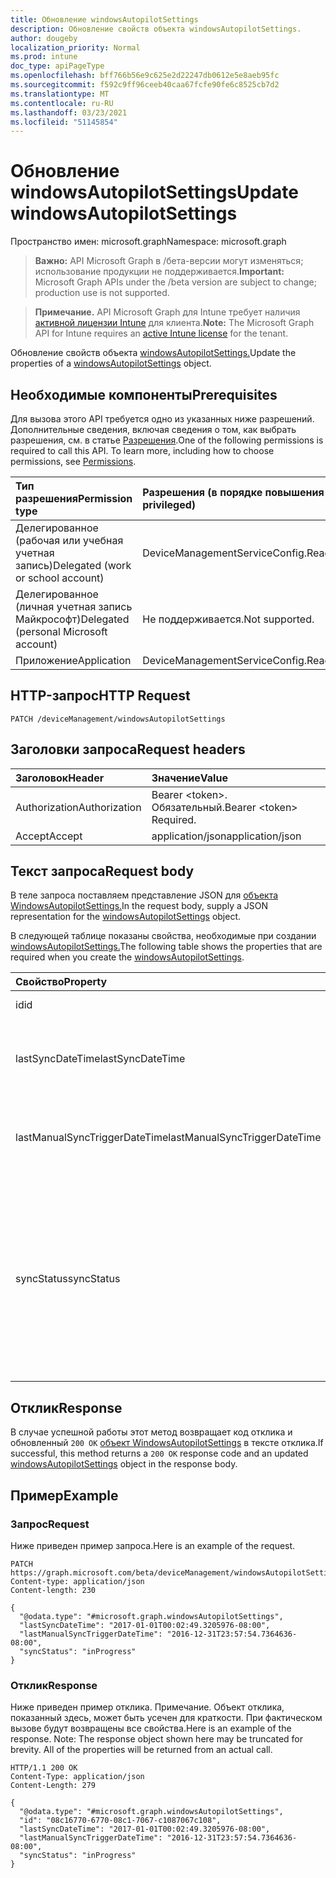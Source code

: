 ```yaml
---
title: Обновление windowsAutopilotSettings
description: Обновление свойств объекта windowsAutopilotSettings.
author: dougeby
localization_priority: Normal
ms.prod: intune
doc_type: apiPageType
ms.openlocfilehash: bff766b56e9c625e2d22247db0612e5e8aeb95fc
ms.sourcegitcommit: f592c9ff96ceeb40caa67fcfe90fe6c8525cb7d2
ms.translationtype: MT
ms.contentlocale: ru-RU
ms.lasthandoff: 03/23/2021
ms.locfileid: "51145854"
---
```

# <a name="update-windowsautopilotsettings"></a><span data-ttu-id="0591a-103">Обновление windowsAutopilotSettings</span><span class="sxs-lookup"><span data-stu-id="0591a-103">Update windowsAutopilotSettings</span></span>

<span data-ttu-id="0591a-104">Пространство имен: microsoft.graph</span><span class="sxs-lookup"><span data-stu-id="0591a-104">Namespace: microsoft.graph</span></span>

> <span data-ttu-id="0591a-105">**Важно:** API Microsoft Graph в /бета-версии могут изменяться; использование продукции не поддерживается.</span><span class="sxs-lookup"><span data-stu-id="0591a-105">**Important:** Microsoft Graph APIs under the /beta version are subject to change; production use is not supported.</span></span>

> <span data-ttu-id="0591a-106">**Примечание.** API Microsoft Graph для Intune требует наличия [активной лицензии Intune](https://go.microsoft.com/fwlink/?linkid=839381) для клиента.</span><span class="sxs-lookup"><span data-stu-id="0591a-106">**Note:** The Microsoft Graph API for Intune requires an [active Intune license](https://go.microsoft.com/fwlink/?linkid=839381) for the tenant.</span></span>

<span data-ttu-id="0591a-107">Обновление свойств объекта [windowsAutopilotSettings.](../resources/intune-enrollment-windowsautopilotsettings.md)</span><span class="sxs-lookup"><span data-stu-id="0591a-107">Update the properties of a [windowsAutopilotSettings](../resources/intune-enrollment-windowsautopilotsettings.md) object.</span></span>

## <a name="prerequisites"></a><span data-ttu-id="0591a-108">Необходимые компоненты</span><span class="sxs-lookup"><span data-stu-id="0591a-108">Prerequisites</span></span>
<span data-ttu-id="0591a-p101">Для вызова этого API требуется одно из указанных ниже разрешений. Дополнительные сведения, включая сведения о том, как выбрать разрешения, см. в статье [Разрешения](/graph/permissions-reference).</span><span class="sxs-lookup"><span data-stu-id="0591a-p101">One of the following permissions is required to call this API. To learn more, including how to choose permissions, see [Permissions](/graph/permissions-reference).</span></span>

|<span data-ttu-id="0591a-111">Тип разрешения</span><span class="sxs-lookup"><span data-stu-id="0591a-111">Permission type</span></span>|<span data-ttu-id="0591a-112">Разрешения (в порядке повышения привилегий)</span><span class="sxs-lookup"><span data-stu-id="0591a-112">Permissions (from least to most privileged)</span></span>|
|:---|:---|
|<span data-ttu-id="0591a-113">Делегированное (рабочая или учебная учетная запись)</span><span class="sxs-lookup"><span data-stu-id="0591a-113">Delegated (work or school account)</span></span>|<span data-ttu-id="0591a-114">DeviceManagementServiceConfig.ReadWrite.All</span><span class="sxs-lookup"><span data-stu-id="0591a-114">DeviceManagementServiceConfig.ReadWrite.All</span></span>|
|<span data-ttu-id="0591a-115">Делегированное (личная учетная запись Майкрософт)</span><span class="sxs-lookup"><span data-stu-id="0591a-115">Delegated (personal Microsoft account)</span></span>|<span data-ttu-id="0591a-116">Не поддерживается.</span><span class="sxs-lookup"><span data-stu-id="0591a-116">Not supported.</span></span>|
|<span data-ttu-id="0591a-117">Приложение</span><span class="sxs-lookup"><span data-stu-id="0591a-117">Application</span></span>|<span data-ttu-id="0591a-118">DeviceManagementServiceConfig.ReadWrite.All</span><span class="sxs-lookup"><span data-stu-id="0591a-118">DeviceManagementServiceConfig.ReadWrite.All</span></span>|

## <a name="http-request"></a><span data-ttu-id="0591a-119">HTTP-запрос</span><span class="sxs-lookup"><span data-stu-id="0591a-119">HTTP Request</span></span>
<!-- {
  "blockType": "ignored"
}
-->
``` http
PATCH /deviceManagement/windowsAutopilotSettings
```

## <a name="request-headers"></a><span data-ttu-id="0591a-120">Заголовки запроса</span><span class="sxs-lookup"><span data-stu-id="0591a-120">Request headers</span></span>
|<span data-ttu-id="0591a-121">Заголовок</span><span class="sxs-lookup"><span data-stu-id="0591a-121">Header</span></span>|<span data-ttu-id="0591a-122">Значение</span><span class="sxs-lookup"><span data-stu-id="0591a-122">Value</span></span>|
|:---|:---|
|<span data-ttu-id="0591a-123">Authorization</span><span class="sxs-lookup"><span data-stu-id="0591a-123">Authorization</span></span>|<span data-ttu-id="0591a-124">Bearer &lt;token&gt;. Обязательный.</span><span class="sxs-lookup"><span data-stu-id="0591a-124">Bearer &lt;token&gt; Required.</span></span>|
|<span data-ttu-id="0591a-125">Accept</span><span class="sxs-lookup"><span data-stu-id="0591a-125">Accept</span></span>|<span data-ttu-id="0591a-126">application/json</span><span class="sxs-lookup"><span data-stu-id="0591a-126">application/json</span></span>|

## <a name="request-body"></a><span data-ttu-id="0591a-127">Текст запроса</span><span class="sxs-lookup"><span data-stu-id="0591a-127">Request body</span></span>
<span data-ttu-id="0591a-128">В теле запроса поставляем представление JSON для [объекта WindowsAutopilotSettings.](../resources/intune-enrollment-windowsautopilotsettings.md)</span><span class="sxs-lookup"><span data-stu-id="0591a-128">In the request body, supply a JSON representation for the [windowsAutopilotSettings](../resources/intune-enrollment-windowsautopilotsettings.md) object.</span></span>

<span data-ttu-id="0591a-129">В следующей таблице показаны свойства, необходимые при создании [windowsAutopilotSettings.](../resources/intune-enrollment-windowsautopilotsettings.md)</span><span class="sxs-lookup"><span data-stu-id="0591a-129">The following table shows the properties that are required when you create the [windowsAutopilotSettings](../resources/intune-enrollment-windowsautopilotsettings.md).</span></span>

|<span data-ttu-id="0591a-130">Свойство</span><span class="sxs-lookup"><span data-stu-id="0591a-130">Property</span></span>|<span data-ttu-id="0591a-131">Тип</span><span class="sxs-lookup"><span data-stu-id="0591a-131">Type</span></span>|<span data-ttu-id="0591a-132">Описание</span><span class="sxs-lookup"><span data-stu-id="0591a-132">Description</span></span>|
|:---|:---|:---|
|<span data-ttu-id="0591a-133">id</span><span class="sxs-lookup"><span data-stu-id="0591a-133">id</span></span>|<span data-ttu-id="0591a-134">Строка</span><span class="sxs-lookup"><span data-stu-id="0591a-134">String</span></span>|<span data-ttu-id="0591a-135">GUID объекта</span><span class="sxs-lookup"><span data-stu-id="0591a-135">The GUID for the object</span></span>|
|<span data-ttu-id="0591a-136">lastSyncDateTime</span><span class="sxs-lookup"><span data-stu-id="0591a-136">lastSyncDateTime</span></span>|<span data-ttu-id="0591a-137">DateTimeOffset</span><span class="sxs-lookup"><span data-stu-id="0591a-137">DateTimeOffset</span></span>|<span data-ttu-id="0591a-138">Последнее время синхронизации данных со службой DDS.</span><span class="sxs-lookup"><span data-stu-id="0591a-138">Last data sync date time with DDS service.</span></span>|
|<span data-ttu-id="0591a-139">lastManualSyncTriggerDateTime</span><span class="sxs-lookup"><span data-stu-id="0591a-139">lastManualSyncTriggerDateTime</span></span>|<span data-ttu-id="0591a-140">DateTimeOffset</span><span class="sxs-lookup"><span data-stu-id="0591a-140">DateTimeOffset</span></span>|<span data-ttu-id="0591a-141">Последнее время синхронизации данных со службой DDS.</span><span class="sxs-lookup"><span data-stu-id="0591a-141">Last data sync date time with DDS service.</span></span>|
|<span data-ttu-id="0591a-142">syncStatus</span><span class="sxs-lookup"><span data-stu-id="0591a-142">syncStatus</span></span>|[<span data-ttu-id="0591a-143">windowsAutopilotSyncStatus</span><span class="sxs-lookup"><span data-stu-id="0591a-143">windowsAutopilotSyncStatus</span></span>](../resources/intune-enrollment-windowsautopilotsyncstatus.md)|<span data-ttu-id="0591a-144">Указывает состояние синхронизации со службой синхронизации данных устройств (DDS).</span><span class="sxs-lookup"><span data-stu-id="0591a-144">Indicates the status of sync with Device data sync (DDS) service.</span></span> <span data-ttu-id="0591a-145">Возможные значения: `unknown`, `inProgress`, `completed`, `failed`.</span><span class="sxs-lookup"><span data-stu-id="0591a-145">Possible values are: `unknown`, `inProgress`, `completed`, `failed`.</span></span>|



## <a name="response"></a><span data-ttu-id="0591a-146">Отклик</span><span class="sxs-lookup"><span data-stu-id="0591a-146">Response</span></span>
<span data-ttu-id="0591a-147">В случае успешной работы этот метод возвращает код отклика и обновленный `200 OK` [объект WindowsAutopilotSettings](../resources/intune-enrollment-windowsautopilotsettings.md) в тексте отклика.</span><span class="sxs-lookup"><span data-stu-id="0591a-147">If successful, this method returns a `200 OK` response code and an updated [windowsAutopilotSettings](../resources/intune-enrollment-windowsautopilotsettings.md) object in the response body.</span></span>

## <a name="example"></a><span data-ttu-id="0591a-148">Пример</span><span class="sxs-lookup"><span data-stu-id="0591a-148">Example</span></span>

### <a name="request"></a><span data-ttu-id="0591a-149">Запрос</span><span class="sxs-lookup"><span data-stu-id="0591a-149">Request</span></span>
<span data-ttu-id="0591a-150">Ниже приведен пример запроса.</span><span class="sxs-lookup"><span data-stu-id="0591a-150">Here is an example of the request.</span></span>
``` http
PATCH https://graph.microsoft.com/beta/deviceManagement/windowsAutopilotSettings
Content-type: application/json
Content-length: 230

{
  "@odata.type": "#microsoft.graph.windowsAutopilotSettings",
  "lastSyncDateTime": "2017-01-01T00:02:49.3205976-08:00",
  "lastManualSyncTriggerDateTime": "2016-12-31T23:57:54.7364636-08:00",
  "syncStatus": "inProgress"
}
```

### <a name="response"></a><span data-ttu-id="0591a-151">Отклик</span><span class="sxs-lookup"><span data-stu-id="0591a-151">Response</span></span>
<span data-ttu-id="0591a-p103">Ниже приведен пример отклика. Примечание. Объект отклика, показанный здесь, может быть усечен для краткости. При фактическом вызове будут возвращены все свойства.</span><span class="sxs-lookup"><span data-stu-id="0591a-p103">Here is an example of the response. Note: The response object shown here may be truncated for brevity. All of the properties will be returned from an actual call.</span></span>
``` http
HTTP/1.1 200 OK
Content-Type: application/json
Content-Length: 279

{
  "@odata.type": "#microsoft.graph.windowsAutopilotSettings",
  "id": "08c16770-6770-08c1-7067-c1087067c108",
  "lastSyncDateTime": "2017-01-01T00:02:49.3205976-08:00",
  "lastManualSyncTriggerDateTime": "2016-12-31T23:57:54.7364636-08:00",
  "syncStatus": "inProgress"
}
```




